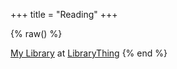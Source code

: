 +++
title = "Reading"
+++

{% raw() %}
<div id="w5c391d23d61cdeb5dce7204ad839286e"></div><script type="text/javascript" charset="UTF-8" src="https://www.librarything.com/widget_get.php?userid=mos3abof&theID=w5c391d23d61cdeb5dce7204ad839286e"></script><noscript><a href="https://www.librarything.com/profile/mos3abof">My Library</a> at <a href="https://www.librarything.com">LibraryThing</a></noscript>
{% end %}
